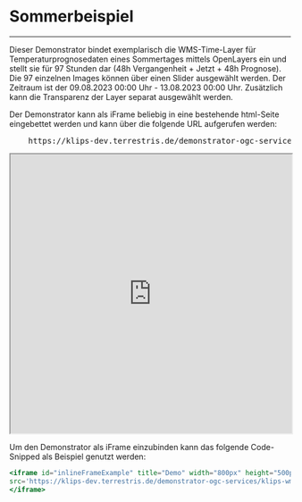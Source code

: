 # Sommerbeispiel
***

Dieser Demonstrator bindet exemplarisch die WMS-Time-Layer für Temperaturprognosedaten eines Sommertages mittels OpenLayers ein und stellt sie für 97 Stunden dar (48h Vergangenheit + Jetzt + 48h Prognose). Die 97 einzelnen Images können über einen Slider ausgewählt werden. Der Zeitraum ist der 09.08.2023 00:00 Uhr - 13.08.2023 00:00 Uhr. Zusätzlich kann die Transparenz der Layer separat ausgewählt werden.

Der Demonstrator kann als iFrame beliebig in eine bestehende html-Seite eingebettet werden und kann über die folgende URL aufgerufen werden:

<pre>
    <a>https://klips-dev.terrestris.de/demonstrator-ogc-services/klips-wmts-demo-summer/</a>
</pre>

<iframe id="inlineFrameExample" title="Demo" width="100%" height="500px"
src='https://klips-dev.terrestris.de/demonstrator-ogc-services/klips-wmts-demo-summer/'>
</iframe>

Um den Demonstrator als iFrame einzubinden kann das folgende Code-Snipped als Beispiel genutzt werden:

```jsx
<iframe id="inlineFrameExample" title="Demo" width="800px" height="500px"
src='https://klips-dev.terrestris.de/demonstrator-ogc-services/klips-wmts-demo-summer/'>
</iframe>
```